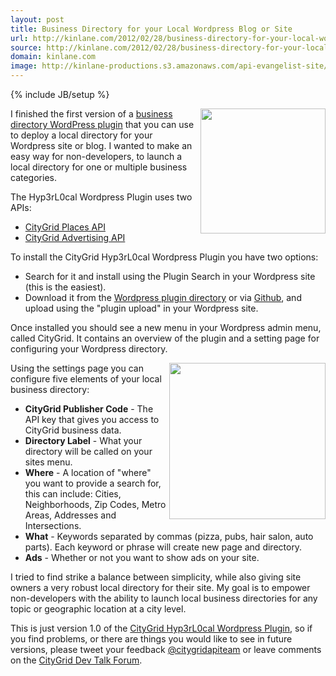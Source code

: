 ```yaml
---
layout: post
title: Business Directory for your Local Wordpress Blog or Site
url: http://kinlane.com/2012/02/28/business-directory-for-your-local-wordpress-blog-or-site/
source: http://kinlane.com/2012/02/28/business-directory-for-your-local-wordpress-blog-or-site/
domain: kinlane.com
image: http://kinlane-productions.s3.amazonaws.com/api-evangelist-site/blog/wordpress-logo.jpg
---
```

{% include JB/setup %}

<p>
     <img class="c1" src="https://s3.amazonaws.com/kinlane-productions/wordpress.jpg" alt="" width="200" align="right" />
</p>
<p>
     I finished the first version of a <a title="business directory wordpress plugin" href="http://wordpress-local-directory.hyp3rl0cal.com/">business directory WordPress plugin</a> that you can use to deploy a local directory for your Wordpress site or blog. I wanted to make an easy way for non-developers, to launch a local directory for one or multiple business categories.
</p>
<p>
     The Hyp3rL0cal Wordpress Plugin uses two APIs:
</p>
<ul class="mainlist">
     <li>
          <a title="Places API" href="http://docs.citygridmedia.com/display/citygridv2/Places+API">CityGrid Places API</a>
     </li>
     <li>
          <a title="CityGrid Advertising API" href="http://docs.citygridmedia.com/display/citygridv2/Ads+by+CityGrid">CityGrid Advertising API</a>
     </li>
</ul>
<p>
     To install the CityGrid Hyp3rL0cal Wordpress Plugin you have two options:
</p>
<ul class="mainlist">
     <li>Search for it and install using the Plugin Search in <span class="c2">your</span> Wordpress site (this is the easiest).
     </li>
     <li>Download it from the <a title="CityGrid Hyp3rL0cal Wordpress Plugin" href="http://wordpress.org/extend/plugins/hyp3rl0cal-wordpress-plugin/">Wordpress plugin directory</a> or via <a title="CityGrid hyp3rl0cal Wordpress Plugin on Github" href="https://github.com/kinlane/Hyp3rL0cal-Wordpress-Plugin">Github</a>, and upload using the "plugin upload" in <span class="c2">your</span> Wordpress site.
     </li>
</ul>
<p>
     Once installed you should see a new menu in your Wordpress admin menu, called CityGrid. It contains an overview of the plugin and a setting page for configuring your Wordpress directory.
</p>
<p>
     <img class="c1" src="https://s3.amazonaws.com/kinlane-productions/citygrid/citygrid_logo.jpg" alt="" width="250" align="right" />
</p>
<p>
     Using the settings page you can configure five elements of your local business directory:
</p>
<ul class="mainlist">
     <li>
          <strong>CityGrid Publisher Code</strong> - The API key that gives you access to CityGrid business data.
     </li>
     <li>
          <strong>Directory Label</strong> - What your directory will be called on your sites menu.
     </li>
     <li>
          <strong>Where</strong> - A location of "where" you want to provide a search for, this can include: Cities, Neighborhoods, Zip Codes, Metro Areas, Addresses and Intersections.
     </li>
     <li>
          <strong>What</strong> - Keywords separated by commas (pizza, pubs, hair salon, auto parts). Each keyword or phrase will create new page and directory.
     </li>
     <li>
          <strong>Ads</strong> - Whether or not you want to show ads on your site.
     </li>
</ul>
<p>
     I tried to find strike a balance between simplicity, while also giving site owners a very robust local directory for their site. My goal is to empower non-developers with the ability to launch local business directories for any topic or geographic location at a city level.
</p>
<p>
     This is just version 1.0 of the <a title="CityGrid Hyp3rL0cal Wordpress Plugin" href="http://wordpress-local-directory.hyp3rl0cal.com/">CityGrid Hyp3rL0cal Wordpress Plugin</a>, so if you find problems, or there are things you would like to see in future versions, please tweet your feedback <a title="@citygridapiteam" href="https://twitter.com/#!/CityGridAPITeam">@citygridapiteam</a> or leave comments on the <a title="CityGrid Dev Talk Forum" href="https://groups.google.com/forum/?hl=en#!forum/citygrid-dev-talk">CityGrid Dev Talk Forum</a>.
</p>